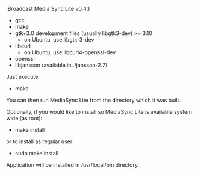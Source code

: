 iBroadcast Media Sync Lite v0.4.1

- gcc
- make
- gtk+3.0 development files (usually libgtk3-dev) >= 3.10
    - on Ubuntu, use libgtk-3-dev
- libcurl
    - on Ubuntu, use libcurl4-openssl-dev
- openssl
- libjansson (available in ./jansson-2.7)

Just execute:

- make

You can then run MediaSync Lite from the directory which it was built. 

Optionally, if you would like to install so MediaSync Lite is available system wide (as root):

- make install

or to install as regular user:

- sudo make install

Application will be installed in /usr/local/bin directory.
